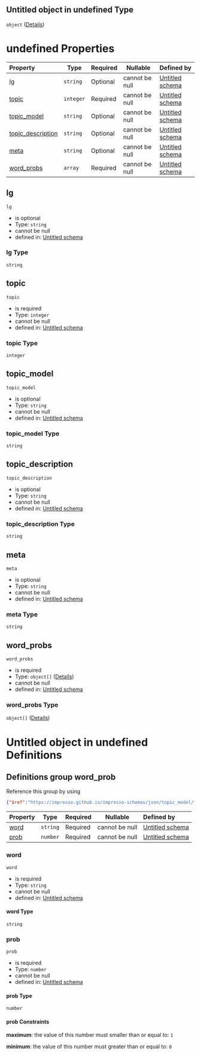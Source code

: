 ## Untitled object in undefined Type

`object` ([Details](topic_description.md))

# undefined Properties

| Property                                | Type      | Required | Nullable       | Defined by                                                                                                                                                                                           |
| :-------------------------------------- | --------- | -------- | -------------- | :--------------------------------------------------------------------------------------------------------------------------------------------------------------------------------------------------- |
| [lg](#lg)                               | `string`  | Optional | cannot be null | [Untitled schema](topic_description-properties-lg.md "https&#x3A;//impresso.github.io/impresso-schemas/json/topic_model/topic_description.schema.json#/properties/lg")                               |
| [topic](#topic)                         | `integer` | Required | cannot be null | [Untitled schema](topic_description-properties-topic.md "https&#x3A;//impresso.github.io/impresso-schemas/json/topic_model/topic_description.schema.json#/properties/topic")                         |
| [topic_model](#topic_model)             | `string`  | Optional | cannot be null | [Untitled schema](topic_description-properties-topic_model.md "https&#x3A;//impresso.github.io/impresso-schemas/json/topic_model/topic_description.schema.json#/properties/topic_model")             |
| [topic_description](#topic_description) | `string`  | Optional | cannot be null | [Untitled schema](topic_description-properties-topic_description.md "https&#x3A;//impresso.github.io/impresso-schemas/json/topic_model/topic_description.schema.json#/properties/topic_description") |
| [meta](#meta)                           | `string`  | Optional | cannot be null | [Untitled schema](topic_description-properties-meta.md "https&#x3A;//impresso.github.io/impresso-schemas/json/topic_model/topic_description.schema.json#/properties/meta")                           |
| [word_probs](#word_probs)               | `array`   | Required | cannot be null | [Untitled schema](topic_description-properties-word_probs.md "https&#x3A;//impresso.github.io/impresso-schemas/json/topic_model/topic_description.schema.json#/properties/word_probs")               |

## lg




`lg`

-   is optional
-   Type: `string`
-   cannot be null
-   defined in: [Untitled schema](topic_description-properties-lg.md "https&#x3A;//impresso.github.io/impresso-schemas/json/topic_model/topic_description.schema.json#/properties/lg")

### lg Type

`string`

## topic




`topic`

-   is required
-   Type: `integer`
-   cannot be null
-   defined in: [Untitled schema](topic_description-properties-topic.md "https&#x3A;//impresso.github.io/impresso-schemas/json/topic_model/topic_description.schema.json#/properties/topic")

### topic Type

`integer`

## topic_model




`topic_model`

-   is optional
-   Type: `string`
-   cannot be null
-   defined in: [Untitled schema](topic_description-properties-topic_model.md "https&#x3A;//impresso.github.io/impresso-schemas/json/topic_model/topic_description.schema.json#/properties/topic_model")

### topic_model Type

`string`

## topic_description




`topic_description`

-   is optional
-   Type: `string`
-   cannot be null
-   defined in: [Untitled schema](topic_description-properties-topic_description.md "https&#x3A;//impresso.github.io/impresso-schemas/json/topic_model/topic_description.schema.json#/properties/topic_description")

### topic_description Type

`string`

## meta




`meta`

-   is optional
-   Type: `string`
-   cannot be null
-   defined in: [Untitled schema](topic_description-properties-meta.md "https&#x3A;//impresso.github.io/impresso-schemas/json/topic_model/topic_description.schema.json#/properties/meta")

### meta Type

`string`

## word_probs




`word_probs`

-   is required
-   Type: `object[]` ([Details](topic_description-properties-word_probs-items.md))
-   cannot be null
-   defined in: [Untitled schema](topic_description-properties-word_probs.md "https&#x3A;//impresso.github.io/impresso-schemas/json/topic_model/topic_description.schema.json#/properties/word_probs")

### word_probs Type

`object[]` ([Details](topic_description-properties-word_probs-items.md))

# Untitled object in undefined Definitions

## Definitions group word_prob

Reference this group by using

```json
{"$ref":"https://impresso.github.io/impresso-schemas/json/topic_model/topic_description.schema.json#/definitions/word_prob"}
```

| Property      | Type     | Required | Nullable       | Defined by                                                                                                                                                                                                             |
| :------------ | -------- | -------- | -------------- | :--------------------------------------------------------------------------------------------------------------------------------------------------------------------------------------------------------------------- |
| [word](#word) | `string` | Required | cannot be null | [Untitled schema](topic_description-definitions-word_prob-properties-word.md "https&#x3A;//impresso.github.io/impresso-schemas/json/topic_model/topic_description.schema.json#/definitions/word_prob/properties/word") |
| [prob](#prob) | `number` | Required | cannot be null | [Untitled schema](topic_description-definitions-word_prob-properties-prob.md "https&#x3A;//impresso.github.io/impresso-schemas/json/topic_model/topic_description.schema.json#/definitions/word_prob/properties/prob") |

### word




`word`

-   is required
-   Type: `string`
-   cannot be null
-   defined in: [Untitled schema](topic_description-definitions-word_prob-properties-word.md "https&#x3A;//impresso.github.io/impresso-schemas/json/topic_model/topic_description.schema.json#/definitions/word_prob/properties/word")

#### word Type

`string`

### prob




`prob`

-   is required
-   Type: `number`
-   cannot be null
-   defined in: [Untitled schema](topic_description-definitions-word_prob-properties-prob.md "https&#x3A;//impresso.github.io/impresso-schemas/json/topic_model/topic_description.schema.json#/definitions/word_prob/properties/prob")

#### prob Type

`number`

#### prob Constraints

**maximum**: the value of this number must smaller than or equal to: `1`

**minimum**: the value of this number must greater than or equal to: `0`
